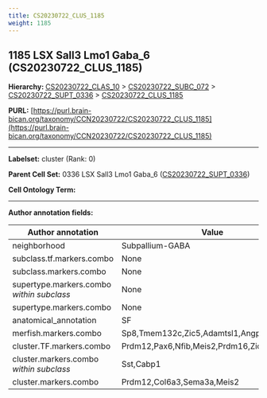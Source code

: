 ```yaml
---
title: CS20230722_CLUS_1185
weight: 1185
---
```

## 1185 LSX Sall3 Lmo1 Gaba_6 (CS20230722_CLUS_1185)
<b>Hierarchy: </b>
[CS20230722_CLAS_10](../CS20230722_CLAS_10) >
[CS20230722_SUBC_072](../CS20230722_SUBC_072) >
[CS20230722_SUPT_0336](../CS20230722_SUPT_0336) >
[CS20230722_CLUS_1185](../CS20230722_CLUS_1185)

**PURL:** [https://purl.brain-bican.org/taxonomy/CCN20230722/CS20230722_CLUS_1185](https://purl.brain-bican.org/taxonomy/CCN20230722/CS20230722_CLUS_1185)

---


**Labelset:** cluster (Rank: 0)

**Parent Cell Set:** 0336 LSX Sall3 Lmo1 Gaba_6 ([CS20230722_SUPT_0336](../CS20230722_SUPT_0336))



**Cell Ontology Term:** 

[MARKER GENES.]: #


---

[TRANSFERRED ANNOTATIONS.]: #


[AUTHOR ANNOTATION FIELDS.]: #


**Author annotation fields:**

| Author annotation | Value |
|-------------------|-------|
|neighborhood|Subpallium-GABA|
|subclass.tf.markers.combo|None|
|subclass.markers.combo|None|
|supertype.markers.combo _within subclass_|None|
|supertype.markers.combo|None|
|anatomical_annotation|SF|
|merfish.markers.combo|Sp8,Tmem132c,Zic5,Adamtsl1,Angpt1,Lncenc1|
|cluster.TF.markers.combo|Prdm12,Pax6,Nfib,Meis2,Prdm16,Zic5|
|cluster.markers.combo _within subclass_|Sst,Cabp1|
|cluster.markers.combo|Prdm12,Col6a3,Sema3a,Meis2|
